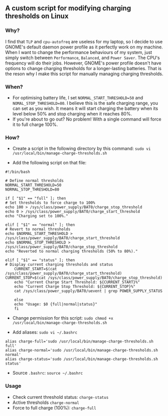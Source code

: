 ## A custom script for modifying charging thresholds on Linux

### Why?
I find that `TLP` and `cpu-autofreq` are useless for my laptop, so I decide to use GNOME's default daemon power profile as it perfectly work on my machine. When I want to change the performance behaviours of my system, just simply switch between `Performance`, `Balanced`, and `Power Saver`. The CPU's frequency will do their jobs. However, GNOME's power profile doesn't have options to change charging thresholds for a longer-lasting batteries. That is the reson why I make this script for manually managing charging thresholds.

### When?
- For optimising battery life, I set `NORMAL_START_THRESHOLD=50` and `NOMAL_STOP_THRESHOLD=80`. I believe this is the safe charging range, you can set as you wish. It means it will start charging the battery when its level below 50% and stop charging when it reaches 80%.
- If you're about to go out? No problem! With a single command will force it to full charge 100%.

### How?
- Create a script in the following directory by this command:
```sudo vi /usr/local/bin/manage-charge-thresholds.sh```

- Add the following script on that file:

```
#!/bin/bash

# Define normal thresholds
NORMAL_START_THRESHOLD=50
NORMAL_STOP_THRESHOLD=80

if [ "$1" == "full" ]; then
# Set thresholds to force charge to 100%
echo 100 > /sys/class/power_supply/BAT0/charge_stop_threshold
echo 0 > /sys/class/power_supply/BAT0/charge_start_threshold
echo "Charging set to 100%."

elif [ "$1" == "normal" ]; then
# Revert to normal thresholds
echo $NORMAL_START_THRESHOLD > /sys/class/power_supply/BAT0/charge_start_threshold
echo $NORMAL_STOP_THRESHOLD > /sys/class/power_supply/BAT0/charge_stop_threshold
echo "Reverted to normal charging thresholds (50% to 80%)."

elif [ "$1" == "status" ]; then
# Display current charging thresholds and status
    CURRENT_START=$(cat /sys/class/power_supply/BAT0/charge_start_threshold)
CURRENT_STOP=$(cat /sys/class/power_supply/BAT0/charge_stop_threshold)
    echo "Current Charge Start Threshold: ${CURRENT_START}%"
    echo "Current Charge Stop Threshold: ${CURRENT_STOP}%"
    cat /sys/class/power_supply/BAT0/uevent | grep POWER_SUPPLY_STATUS

    else
    echo "Usage: $0 {full|normal|status}"
    fi
 ```

- Change permission for this script:
 ```sudo chmod +x /usr/local/bin/manage-charge-thresholds.sh```

- Add aliases:
 ```sudo vi ~/.bashrc```

```
alias charge-full='sudo /usr/local/bin/manage-charge-thresholds.sh full'
alias charge-normal='sudo /usr/local/bin/manage-charge-thresholds.sh normal'
alias charge-status='sudo /usr/local/bin/manage-charge-thresholds.sh status'
```
- Source `.bashrc`:
 ```source ~/.bashrc```

### Usage
- Check current threshold status:
 ```charge-status```
- Active thresholds
```charge-normal```
- Force to full charge (100%):
```charge-full```
